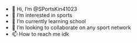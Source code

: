 - 👋 Hi, I’m @SPortsKin41023
- 👀 I’m interested in sports
- 🌱 I’m currently learning school
- 💞️ I’m looking to collaborate on any sport network
- 📫 How to reach me idk

<!---
SPortsKin41023/SPortsKin41023 is a ✨ special ✨ repository because its `README.md` (this file) appears on your GitHub profile.
You can click the Preview link to take a look at your changes.
--->
